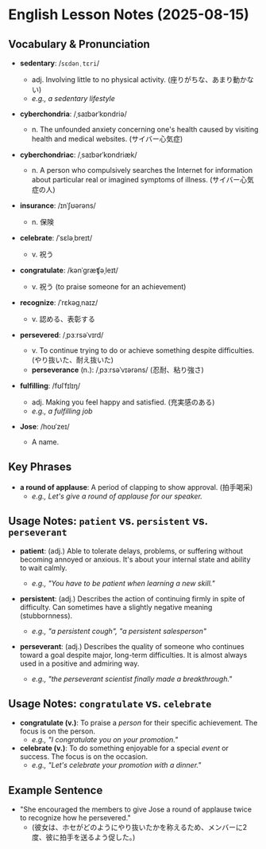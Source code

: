 # English Lesson Notes (2025-08-15)

## Vocabulary & Pronunciation

- **sedentary**: /`sɛdənˌtɛri`/
  - adj. Involving little to no physical activity. (座りがちな、あまり動かない)
  - *e.g., a sedentary lifestyle*

- **cyberchondria**: /ˌsaɪbərˈkɒndriə/
  - n. The unfounded anxiety concerning one's health caused by visiting health
    and medical websites. (サイバー心気症)

- **cyberchondriac**: /ˌsaɪbərˈkɒndriæk/
  - n. A person who compulsively searches the Internet for information about
    particular real or imagined symptoms of illness. (サイバー心気症の人)

- **insurance**: /ɪnˈʃʊərəns/
  - n. 保険

- **celebrate**: /ˈsɛləˌbreɪt/
  - v. 祝う

- **congratulate**: /kənˈɡræʧəˌleɪt/
  - v. 祝う (to praise someone for an achievement)

- **recognize**: /ˈrɛkəɡˌnaɪz/
  - v. 認める、表彰する

- **persevered**: /ˌpɜːrsəˈvɪrd/
  - v. To continue trying to do or achieve something despite difficulties.
    (やり抜いた、耐え抜いた)
  - **perseverance** (n.): /ˌpɜːrsəˈvɪərəns/ (忍耐、粘り強さ)

- **fulfilling**: /fʊlˈfɪlɪŋ/
  - adj. Making you feel happy and satisfied. (充実感のある)
  - *e.g., a fulfilling job*

- **Jose**: /hoʊˈzeɪ/
  - A name.

## Key Phrases

- **a round of applause**: A period of clapping to show approval. (拍手喝采)
  - *e.g., Let's give a round of applause for our speaker.*

## Usage Notes: `patient` vs. `persistent` vs. `perseverant`

- **patient**: (adj.) Able to tolerate delays, problems, or suffering without
  becoming annoyed or anxious. It's about your internal state and ability to
  wait calmly.
  - *e.g., "You have to be patient when learning a new skill."*

- **persistent**: (adj.) Describes the action of continuing firmly in spite of
  difficulty. Can sometimes have a slightly negative meaning (stubbornness).
  - *e.g., "a persistent cough", "a persistent salesperson"*

- **perseverant**: (adj.) Describes the quality of someone who continues toward
  a goal despite major, long-term difficulties. It is almost always used in a
  positive and admiring way.
  - *e.g., "the perseverant scientist finally made a breakthrough."*

## Usage Notes: `congratulate` vs. `celebrate`

- **congratulate (v.)**: To praise a *person* for their specific achievement.
  The focus is on the person.
  - *e.g., "I congratulate you on your promotion."*
- **celebrate (v.)**: To do something enjoyable for a special *event* or
  success. The focus is on the occasion.
  - *e.g., "Let's celebrate your promotion with a dinner."*

## Example Sentence

- "She encouraged the members to give Jose a round of applause twice to
  recognize how he persevered."
  - (彼女は、ホセがどのようにやり抜いたかを称えるため、メンバーに2度、彼に拍手を送るよう促した。)
